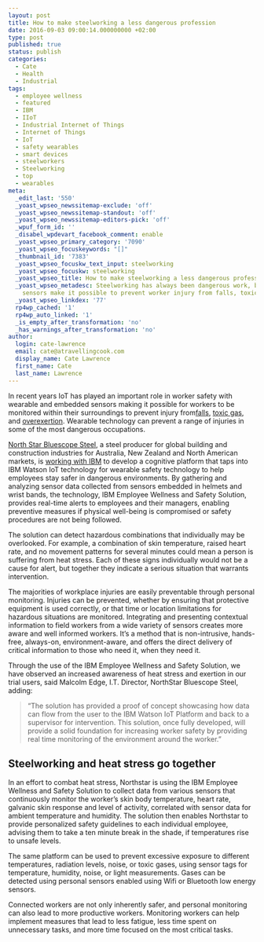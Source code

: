 ```yaml
---
layout: post
title: How to make steelworking a less dangerous profession
date: 2016-09-03 09:00:14.000000000 +02:00
type: post
published: true
status: publish
categories:
  - Cate
  - Health
  - Industrial
tags:
  - employee wellness
  - featured
  - IBM
  - IIoT
  - Industrial Internet of Things
  - Internet of Things
  - IoT
  - safety wearables
  - smart devices
  - steelworkers
  - Steelworking
  - top
  - wearables
meta:
  _edit_last: '550'
  _yoast_wpseo_newssitemap-exclude: 'off'
  _yoast_wpseo_newssitemap-standout: 'off'
  _yoast_wpseo_newssitemap-editors-pick: 'off'
  _wpuf_form_id: ''
  _disabel_wpdevart_facebook_comment: enable
  _yoast_wpseo_primary_category: '7090'
  _yoast_wpseo_focuskeywords: "[]"
  _thumbnail_id: '7383'
  _yoast_wpseo_focuskw_text_input: steelworking
  _yoast_wpseo_focuskw: steelworking
  _yoast_wpseo_title: How to make steelworking a less dangerous profession
  _yoast_wpseo_metadesc: Steelworking has always been dangerous work, but now embedded
    sensors make it possible to prevent worker injury from falls, toxic gas, and overexertion.
  _yoast_wpseo_linkdex: '77'
  rp4wp_cached: '1'
  rp4wp_auto_linked: '1'
  _is_empty_after_transformation: 'no'
  _has_warnings_after_transformation: 'no'
author:
  login: cate-lawrence
  email: cate@atravellingcook.com
  display_name: Cate Lawrence
  first_name: Cate
  last_name: Lawrence
---
```

In recent years IoT has played an important role in worker safety with
wearable and embedded sensors making it possible for workers to be
monitored within their surroundings to prevent injury
from[falls](http://www.fujitsu.com/global/about/resources/news/press-releases/2015/0511-01.html),
[toxic
gas](http://www.honeywell.com/newsroom/pressreleases/2015/11/honeywell-and-intel-demonstrate-prototype-of-wearable-iot-connected-safety-solutions-for-industrial-workers-and-first-responders),
and [overexertion](http://www.smartcaptech.com/). Wearable technology
can prevent a range of injuries in some of the most dangerous
occupations.

[North Star Bluescope
Steel](http://www.northstarbluescope.com/default.asp), a steel producer
for global building and construction industries for Australia, New
Zealand and North American markets, is [working with
IBM](http://www-03.ibm.com/press/us/en/pressrelease/49994.wss) to
develop a cognitive platform that taps into IBM Watson IoT technology
for wearable safety technology to help employees stay safer in dangerous
environments. By gathering and analyzing sensor data collected from
sensors embedded in helmets and wrist bands, the technology, IBM
Employee Wellness and Safety Solution, provides real-time alerts to
employees and their managers, enabling preventive measures if physical
well-being is compromised or safety procedures are not being followed.

The solution can detect hazardous combinations that individually may be
overlooked. For example, a combination of skin temperature, raised heart
rate, and no movement patterns for several minutes could mean a person
is suffering from heat stress. Each of these signs individually would
not be a cause for alert, but together they indicate a serious situation
that warrants intervention.

The majorities of workplace injuries are easily preventable through
personal monitoring. Injuries can be prevented, whether by ensuring that
protective equipment is used correctly, or that time or location
limitations for hazardous situations are monitored. Integrating and
presenting contextual information to field workers from a wide variety
of sensors creates more aware and well informed workers. It’s a method
that is non-intrusive, hands-free, always-on, environment-aware, and
offers the direct delivery of critical information to those who need it,
when they need it.

Through the use of the IBM Employee Wellness and Safety Solution, we
have observed an increased awareness of heat stress and exertion in our
trial users, said Malcolm Edge, I.T. Director, NorthStar Bluescope
Steel, adding:

> “The solution has provided a proof of concept showcasing how data can
> flow from the user to the IBM Watson IoT Platform and back to a
> supervisor for intervention. This solution, once fully developed, will
> provide a solid foundation for increasing worker safety by providing
> real time monitoring of the environment around the worker.”

Steelworking and heat stress go together
----------------------------------------

In an effort to combat heat stress, Northstar is using the IBM Employee
Wellness and Safety Solution to collect data from various sensors that
continuously monitor the worker’s skin body temperature, heart rate,
galvanic skin response and level of activity, correlated with sensor
data for ambient temperature and humidity. The solution then enables
Northstar to provide personalized safety guidelines to each individual
employee, advising them to take a ten minute break in the shade, if
temperatures rise to unsafe levels.

The same platform can be used to prevent excessive exposure to different
temperatures, radiation levels, noise, or toxic gases, using sensor tags
for temperature, humidity, noise, or light measurements. Gases can be
detected using personal sensors enabled using Wifi or Bluetooth low
energy sensors.

Connected workers are not only inherently safer, and personal monitoring
can also lead to more productive workers. Monitoring workers can help
implement measures that lead to less fatigue, less time spent on
unnecessary tasks, and more time focused on the most critical tasks.
